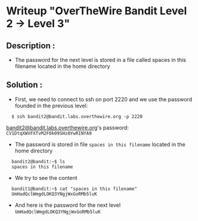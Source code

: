# Writeup "OverTheWire Bandit Level 2 → Level 3"

## Description : 
- The password for the next level is stored in a file called spaces in this filename located in the home directory
## Solution :
- First, we need to connect to ssh on port 2220 and we use the password founded in the previous level: 
```
  $ ssh bandit2@bandit.labs.overthewire.org -p 2220
```
bandit2@bandit.labs.overthewire.org's password: `CV1DtqXWVFXTvM2F0k09SHz0YwRINYA9`
- The password is stored in file `spaces in this filename` located in the home directory 
```
  bandit2@bandit:~$ ls
  spaces in this filename
```
- We try to see the content
```
  bandit1@bandit:~$ cat "spaces in this filename"
  UmHadQclWmgdLOKQ3YNgjWxGoRMb5luK
```
- And here is the password for the next level `UmHadQclWmgdLOKQ3YNgjWxGoRMb5luK`
